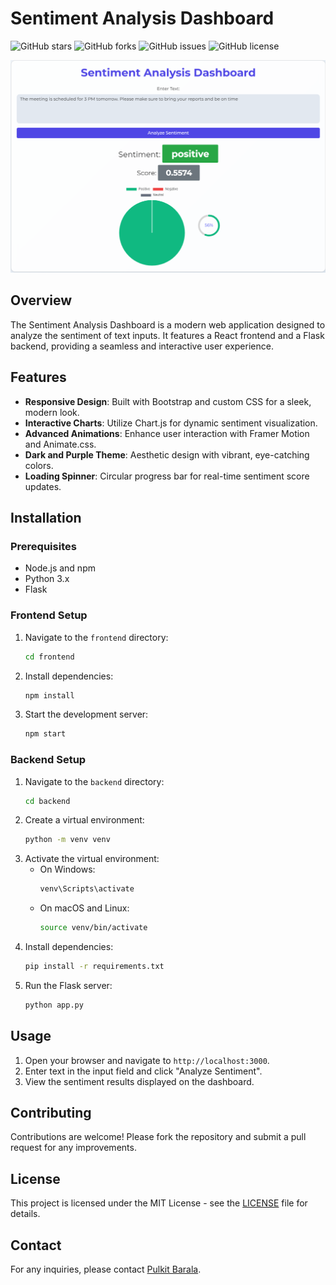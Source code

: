 # Sentiment Analysis Dashboard

![GitHub stars](https://img.shields.io/github/stars/Pulkitbarala/Sentiment-Analysis-Dashboard?style=social)
![GitHub forks](https://img.shields.io/github/forks/Pulkitbarala/Sentiment-Analysis-Dashboard?style=social)
![GitHub issues](https://img.shields.io/github/issues/Pulkitbarala/Sentiment-Analysis-Dashboard)
![GitHub license](https://img.shields.io/github/license/Pulkitbarala/Sentiment-Analysis-Dashboard)

![Dashboard Screenshot](https://github.com/Pulkitbarala/Sentiment-Analysis-Dashboard/blob/main/screenshot/Screenshot%202025-05-12%20155538.png)

## Overview

The Sentiment Analysis Dashboard is a modern web application designed to analyze the sentiment of text inputs. It features a React frontend and a Flask backend, providing a seamless and interactive user experience.

## Features

- **Responsive Design**: Built with Bootstrap and custom CSS for a sleek, modern look.
- **Interactive Charts**: Utilize Chart.js for dynamic sentiment visualization.
- **Advanced Animations**: Enhance user interaction with Framer Motion and Animate.css.
- **Dark and Purple Theme**: Aesthetic design with vibrant, eye-catching colors.
- **Loading Spinner**: Circular progress bar for real-time sentiment score updates.

## Installation

### Prerequisites

- Node.js and npm
- Python 3.x
- Flask

### Frontend Setup

1. Navigate to the `frontend` directory:
   ```bash
   cd frontend
   ```
2. Install dependencies:
   ```bash
   npm install
   ```
3. Start the development server:
   ```bash
   npm start
   ```

### Backend Setup

1. Navigate to the `backend` directory:
   ```bash
   cd backend
   ```
2. Create a virtual environment:
   ```bash
   python -m venv venv
   ```
3. Activate the virtual environment:
   - On Windows:
     ```bash
     venv\Scripts\activate
     ```
   - On macOS and Linux:
     ```bash
     source venv/bin/activate
     ```
4. Install dependencies:
   ```bash
   pip install -r requirements.txt
   ```
5. Run the Flask server:
   ```bash
   python app.py
   ```

## Usage

1. Open your browser and navigate to `http://localhost:3000`.
2. Enter text in the input field and click "Analyze Sentiment".
3. View the sentiment results displayed on the dashboard.

## Contributing

Contributions are welcome! Please fork the repository and submit a pull request for any improvements.

## License

This project is licensed under the MIT License - see the [LICENSE](LICENSE) file for details.

## Contact

For any inquiries, please contact [Pulkit Barala](mailto:pulkitbarala8209@example.com).

